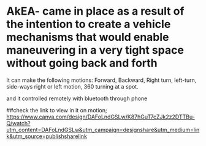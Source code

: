 # AkEA- came in place as a result of the intention to create a vehicle mechanisms that would enable maneuvering in a very tight space without going back and forth

It can make the following motions:
Forward,
Backward, 
Right turn, 
left-turn, 
side-ways right or left motion, 
360 turning at a spot.

and it controlled remotely with bluetooth through phone

##check the link to view in it on motion; https://www.canva.com/design/DAFoLndGSLw/K87hGuT7cZJk2z2DTTBu-Q/watch?utm_content=DAFoLndGSLw&utm_campaign=designshare&utm_medium=link&utm_source=publishsharelink
